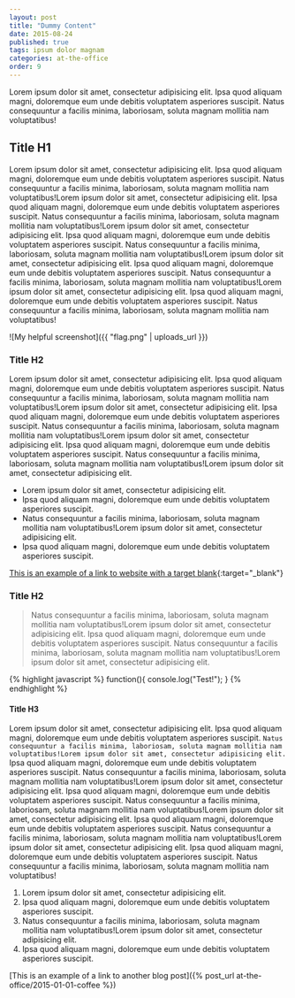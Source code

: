 ```yaml
---
layout: post
title: "Dummy Content"
date: 2015-08-24
published: true
tags: ipsum dolor magnam
categories: at-the-office
order: 9
---
```


Lorem ipsum dolor sit amet, consectetur adipisicing elit. Ipsa quod aliquam magni, doloremque eum unde debitis voluptatem asperiores suscipit. Natus consequuntur a facilis minima, laboriosam, soluta magnam mollitia nam voluptatibus!

<!--more-->

## Title H1

Lorem ipsum dolor sit amet, consectetur adipisicing elit. Ipsa quod aliquam magni, doloremque eum unde debitis voluptatem asperiores suscipit. Natus consequuntur a facilis minima, laboriosam, soluta magnam mollitia nam voluptatibus!Lorem ipsum dolor sit amet, consectetur adipisicing elit. Ipsa quod aliquam magni, doloremque eum unde debitis voluptatem asperiores suscipit. Natus consequuntur a facilis minima, laboriosam, soluta magnam mollitia nam voluptatibus!Lorem ipsum dolor sit amet, consectetur adipisicing elit. Ipsa quod aliquam magni, doloremque eum unde debitis voluptatem asperiores suscipit. Natus consequuntur a facilis minima, laboriosam, soluta magnam mollitia nam voluptatibus!Lorem ipsum dolor sit amet, consectetur adipisicing elit. Ipsa quod aliquam magni, doloremque eum unde debitis voluptatem asperiores suscipit. Natus consequuntur a facilis minima, laboriosam, soluta magnam mollitia nam voluptatibus!Lorem ipsum dolor sit amet, consectetur adipisicing elit. Ipsa quod aliquam magni, doloremque eum unde debitis voluptatem asperiores suscipit. Natus consequuntur a facilis minima, laboriosam, soluta magnam mollitia nam voluptatibus!

![My helpful screenshot]({{ "flag.png" | uploads_url }})

### Title H2

Lorem ipsum dolor sit amet, consectetur adipisicing elit. Ipsa quod aliquam magni, doloremque eum unde debitis voluptatem asperiores suscipit. Natus consequuntur a facilis minima, laboriosam, soluta magnam mollitia nam voluptatibus!Lorem ipsum dolor sit amet, consectetur adipisicing elit. Ipsa quod aliquam magni, doloremque eum unde debitis voluptatem asperiores suscipit. Natus consequuntur a facilis minima, laboriosam, soluta magnam mollitia nam voluptatibus!Lorem ipsum dolor sit amet, consectetur adipisicing elit. Ipsa quod aliquam magni, doloremque eum unde debitis voluptatem asperiores suscipit. Natus consequuntur a facilis minima, laboriosam, soluta magnam mollitia nam voluptatibus!Lorem ipsum dolor sit amet, consectetur adipisicing elit.

* Lorem ipsum dolor sit amet, consectetur adipisicing elit.
* Ipsa quod aliquam magni, doloremque eum unde debitis voluptatem asperiores suscipit.
* Natus consequuntur a facilis minima, laboriosam, soluta magnam mollitia nam voluptatibus!Lorem ipsum dolor sit amet, consectetur adipisicing elit.
* Ipsa quod aliquam magni, doloremque eum unde debitis voluptatem asperiores suscipit.

[This is an example of a link to website with a target blank](http://google.com){:target="_blank"}

### Title H2

> Natus consequuntur a facilis minima, laboriosam, soluta magnam mollitia nam voluptatibus!Lorem ipsum dolor sit amet, consectetur adipisicing elit. Ipsa quod aliquam magni, doloremque eum unde debitis voluptatem asperiores suscipit. Natus consequuntur a facilis minima, laboriosam, soluta magnam mollitia nam voluptatibus!Lorem ipsum dolor sit amet, consectetur adipisicing elit.

{% highlight javascript %}
function(){
  console.log("Test!");
}
{% endhighlight %}

#### Title H3

Lorem ipsum dolor sit amet, consectetur adipisicing elit. Ipsa quod aliquam magni, doloremque eum unde debitis voluptatem asperiores suscipit. `Natus consequuntur a facilis minima, laboriosam, soluta magnam mollitia nam voluptatibus!Lorem ipsum dolor sit amet, consectetur adipisicing elit.` Ipsa quod aliquam magni, doloremque eum unde debitis voluptatem asperiores suscipit. Natus consequuntur a facilis minima, laboriosam, soluta magnam mollitia nam voluptatibus!Lorem ipsum dolor sit amet, consectetur adipisicing elit. Ipsa quod aliquam magni, doloremque eum unde debitis voluptatem asperiores suscipit. Natus consequuntur a facilis minima, laboriosam, soluta magnam mollitia nam voluptatibus!Lorem ipsum dolor sit amet, consectetur adipisicing elit. Ipsa quod aliquam magni, doloremque eum unde debitis voluptatem asperiores suscipit. Natus consequuntur a facilis minima, laboriosam, soluta magnam mollitia nam voluptatibus!Lorem ipsum dolor sit amet, consectetur adipisicing elit. Ipsa quod aliquam magni, doloremque eum unde debitis voluptatem asperiores suscipit. Natus consequuntur a facilis minima, laboriosam, soluta magnam mollitia nam voluptatibus!

1. Lorem ipsum dolor sit amet, consectetur adipisicing elit.
2. Ipsa quod aliquam magni, doloremque eum unde debitis voluptatem asperiores suscipit.
3. Natus consequuntur a facilis minima, laboriosam, soluta magnam mollitia nam voluptatibus!Lorem ipsum dolor sit amet, consectetur adipisicing elit.
4. Ipsa quod aliquam magni, doloremque eum unde debitis voluptatem asperiores suscipit.

[This is an example of a link to another blog post]({% post_url at-the-office/2015-01-01-coffee %})
